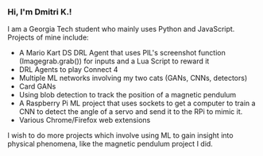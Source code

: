 ### Hi, I'm Dmitri K.!

I am a Georgia Tech student who mainly uses Python and JavaScript. Projects of mine include:
 - A Mario Kart DS DRL Agent that uses PIL's screenshot function (Imagegrab.grab()) for inputs and a Lua Script to reward it
 - DRL Agents to play Connect 4
 - Multiple ML networks involving my two cats (GANs, CNNs, detectors)
 - Card GANs
 - Using blob detection to track the position of a magnetic pendulum
 - A Raspberry Pi ML project that uses sockets to get a computer to train a CNN to detect the angle of a servo and send it to the RPi to mimic it. 
 - Various Chrome/Firefox web extensions

I wish to do more projects which involve using ML to gain insight into physical phenomena, like the magnetic pendulum project I did.
